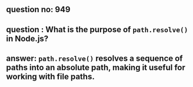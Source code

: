 
      
## question no: 949

## question : What is the purpose of `path.resolve()` in Node.js?

## answer: `path.resolve()` resolves a sequence of paths into an absolute path, making it useful for working with file paths.
      